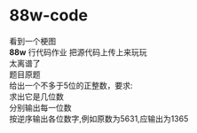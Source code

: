 # 88w-code

看到一个梗图  
__88w__ 行代码作业 
把源代码上传上来玩玩  
太离谱了  
题目原题  
给出一个不多于5位的正整数，要求:  
求出它是几位数  
分别输出每一位数  
按逆序输出各位数字,例如原数为5631,应输出为1365  
